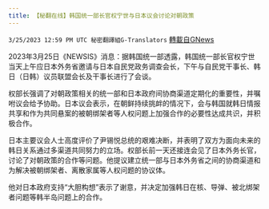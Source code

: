 ```yaml
---
title: 【秘翻在线】韩国统一部长官权宁世与日本议会讨论对朝政策
---
```

`3/25/2023 12:59 PM UTC 秘密翻譯組G-Translators` [轉載自GNews](https://gnews.org/articles/1045297)

2023年3月25日《NEWSIS》消息：据韩国统一部透露，韩国统一部长官权宁世当天上午应日本外务省邀请与日本自民党政务调查会长，下午与自民党干事长、韩日（日韩）议员联盟会长及干事长进行了会谈。

权部长强调了对朝政策相关的统一部和日本政府间协商渠道定期化的重要性，并嘱咐议会给予协助。日本议会表示，在朝鲜持续挑衅的情况下，会与韩国就韩日情报共享和作为共同悬案的被朝绑架者等人权问题上加强合作的必要性达成共识，并积极合作。

日本主要议会人士高度评价了尹锡悦总统的艰难决断，并表明了双方为面向未来的韩日关系通过多渠道共同努力的立场。权部长前一天还接连会见了日本外务长官，讨论了对朝政策的合作等问题。他提议建立统一部与日本外务省之间的协商渠道和为解决被朝绑架者、离散家属等人权问题的协议体。

他对日本政府支持“大胆构想”表示了谢意，并决定加强韩日在核、导弹、被北绑架者问题等韩半岛问题上的合作。
